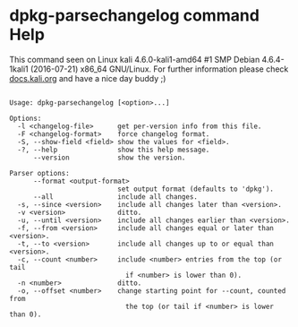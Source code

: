 # dpkg-parsechangelog command Help
 
 This command seen on Linux kali 4.6.0-kali1-amd64 #1 SMP Debian 4.6.4-1kali1 (2016-07-21) x86_64 GNU/Linux. For further information please check [docs.kali.org](docs.kali.org) and have a nice day buddy ;) 

~~~

Usage: dpkg-parsechangelog [<option>...]

Options:
  -l <changelog-file>      get per-version info from this file.
  -F <changelog-format>    force changelog format.
  -S, --show-field <field> show the values for <field>.
  -?, --help               show this help message.
      --version            show the version.

Parser options:
      --format <output-format>
                           set output format (defaults to 'dpkg').
      --all                include all changes.
  -s, --since <version>    include all changes later than <version>.
  -v <version>             ditto.
  -u, --until <version>    include all changes earlier than <version>.
  -f, --from <version>     include all changes equal or later than <version>.
  -t, --to <version>       include all changes up to or equal than <version>.
  -c, --count <number>     include <number> entries from the top (or tail
                             if <number> is lower than 0).
  -n <number>              ditto.
  -o, --offset <number>    change starting point for --count, counted from
                             the top (or tail if <number> is lower than 0).

~~~
